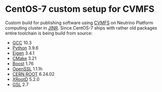 # CentOS-7 custom setup for CVMFS

Custom build for publishing software using [CVMFS](https://cernvm.cern.ch/fs/) on Neutrino Platform computing cluster in
[JINR](http://jinr.ru/). Since CentOS-7 ships with rather old packages entire toolchain is being
build from source:
- [GCC](https://gcc.gnu.org/) 10.3
- [Python](https://www.python.org) 3.9.6
- [Eigen](https://eigen.tuxfamily.org/index.php?title=Main_Page) 3.4.1
- [CMake](https://cmake.org) 3.21
- [Boost](https://www.boost.org) 1.76
- [OpenSSL](https://www.openssl.org) 1.1.1h
- [CERN ROOT](https://root.cern/) 6.24.02
- [XRootD](https://xrootd.slac.stanford.edu) 5.2.0
- [GSL](https://www.gnu.org/software/gsl) 2.7
